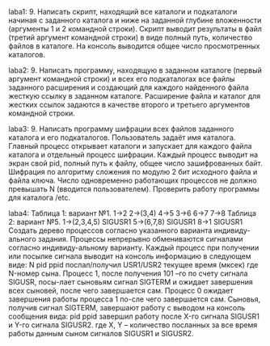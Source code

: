 laba1: 
9. Написать скрипт, находящий все каталоги и подкаталоги начиная с заданного каталога и ниже на заданной глубине вложенности (аргументы 1 и 2 командной строки). Скрипт выводит результаты в файл (третий аргумент командной строки) в виде полный путь, количество файлов в каталоге. На консоль выводится общее число просмотренных каталогов.

laba2:
9. Написать программу, находящую в заданном каталоге (первый аргумент командной строки) и всех его подкаталогах все файлы заданного расширения и создающий для каждого найденного файла жесткую ссылку в заданном каталоге. Расширение файла и каталог для жестких ссылок задаются в качестве второго и третьего аргументов командной строки.

laba3: 
9. Написать программу шифрации всех файлов заданного каталога и его подкаталогов. Пользователь задаёт имя каталога. Главный процесс открывает каталоги и запускает для каждого файла каталога и отдельный процесс шифрации. Каждый процесс выводит на экран свой pid, полный путь к файлу, общее число зашифрованных байт. Шифрация по алгоритму сложения по модулю 2 бит исходного файла и файла ключа. Число одновременно работающих процессов не должно превышать N (вводится пользователем). Проверить работу программы для каталога /etc.

laba4:
Таблица 1: вариант №1.
1->2 
2->(3,4) 
4->5 
3->6 
6->7 
7->8
Таблица 2: вариант №5.
1->(2,3,4,5) SIGUSR1 
5->(6,7,8) SIGUSR1 
8->1 SIGUSR1
Создать дерево процессов согласно указанного варианта индивиду-ального задания.
Процессы непрерывно обмениваются сигналами согласно индивиду-альному варианту. Каждый процесс при получении или посылке сигнала выводит на консоль информацию в следующем виде:
N pid ppid послал/получил USR1/USR2 текущее время (мксек) где N-номер сына.
Процесс 1, после получения 101 –го по счету сигнала SIGUSR, посы-лает сыновьям сигнал SIGTERM и ожидает завершения всех сыновей, после чего завершается сам. Процесс 0 ожидает завершения работы процесса 1 по-сле чего завершается сам. Сыновья, получив сигнал SIGTERM, завершают работу с выводом на консоль сообщения вида:
pid ppid завершил работу после X-го сигнала SIGUSR1 и Y-го сигнала SIGUSR2.
где X, Y – количество посланных за все время работы данным сыном сигналов SIGUSR1 и SIGUSR2.



